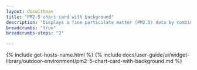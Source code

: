```yaml
---
layout: docwithnav
title: "PM2.5 chart card with background"
description: "Displays a fine particulate matter (PM2.5) data by combining the latest and aggregated values with the background image and optional simplified chart."
breadcrumbs: "true"
breadcrumbs-steps: "2"

---
```

{% include get-hosts-name.html %}
{% include docs/user-guide/ui/widget-library/outdoor-environment/pm2-5-chart-card-with-background.md %}
